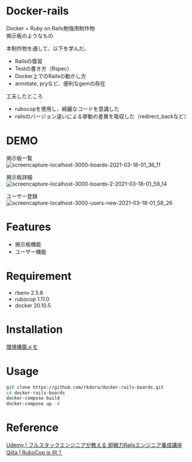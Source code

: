 # Docker-rails
Docker + Ruby on Rails勉強用制作物  
掲示板のようなもの

本制作物を通して、以下を学んだ。
- Railsの復習
- Testの書き方（Rspec）
- Docker上でのRailsの動かし方
- annotate, pryなど、便利なgemの存在

工夫したところ
- rubocopを使用し、綺麗なコードを意識した
- railsのバージョン違いによる挙動の差異を吸収した（redirect_backなど）

# DEMO
掲示板一覧  
![screencapture-localhost-3000-boards-2021-03-18-01_36_11](https://user-images.githubusercontent.com/20394831/111507122-ab5bf100-878d-11eb-83e5-1a6626459f75.png)

掲示板詳細  
![screencapture-localhost-3000-boards-2-2021-03-18-01_59_14](https://user-images.githubusercontent.com/20394831/111507027-92ebd680-878d-11eb-8e45-8f63844f3dfb.png)

ユーザー登録  
![screencapture-localhost-3000-users-new-2021-03-18-01_58_26](https://user-images.githubusercontent.com/20394831/111507060-9c753e80-878d-11eb-814f-fa4d3600a6c6.png)


# Features

- 掲示板機能
- ユーザー機能

# Requirement

- rbenv 2.5.8
- rubocop 1.11.0
- docker 20.10.5

# Installation
[環境構築メモ](memo.md)

# Usage

```bash
git clone https://github.com/rkdora/docker-rails-boards.git
cd docker-rails-boards
docker-compose build
docker-compose up -d
```

# Reference

[Udemy | フルスタックエンジニアが教える 即戦力Railsエンジニア養成講座](https://www.udemy.com/course/rails-kj/)  
[Qiita | RuboCop is 何？](https://qiita.com/tomohiii/items/1a17018b5a48b8284a8b)
